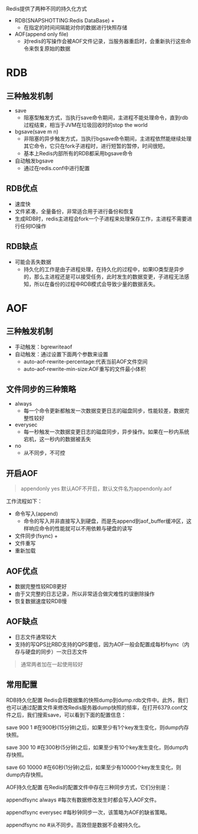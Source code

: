 
Redis提供了两种不同的持久化方式
+ RDB(SNAPSHOTTING:Redis DataBase)
    + 
    + 在指定的时间间隔能对你的数据进行快照存储
+ AOF(append only file)
    + 对redis的写操作会被AOF文件记录，当服务器重启时，会重新执行这些命令来恢复原始的数据

# RDB

## 三种触发机制
+ save
    + 阻塞型触发方式，当执行save命令期间，主进程不能处理命令，直到rdb过程结束，相当于JVM在垃圾回收时的stop the world
+ bgsave(save m n)
    + 非阻塞的异步触发方式，当执行bgsave命令期间，主进程依然能继续处理其它命令，它只在fork子进程时，进行短暂的暂停，时间很短。
    + 基本上Redis内部所有的RDB都采用bgsave命令
+ 自动触发bgsave
    + 通过在redis.conf中进行配置

## RDB优点
+ 速度快
+ 文件紧凑，全量备份，非常适合用于进行备份和恢复
+ 生成RDB时，redis主进程会fork一个子进程来处理保存工作，主进程不需要进行任何IO操作

## RDB缺点
+ 可能会丢失数据
    + 持久化的工作是由子进程处理，在持久化的过程中，如果IO类型是异步的，那么主进程还是可以接受任务，此时发生的数据变更，子进程无法感知，所以在备份的过程中RDB模式会导致少量的数据丢失。


# AOF

## 三种触发机制
+ 手动触发：bgrewriteaof
+ 自动触发：通过设置下面两个参数来设置
    + auto-aof-rewrite-percentage:代表当前AOF文件空间
    + auto-aof-rewrite-min-size:AOF重写的文件最小体积


## 文件同步的三种策略
+ always
    + 每一个命令更新都触发一次数据变更日志的磁盘同步，性能较差，数据完整性较好
+ everysec
    + 每一秒触发一次数据变更日志的磁盘同步，异步操作。如果在一秒内系统宕机，这一秒内的数据被丢失
+ no
    + 从不同步，不可控

## 开启AOF
> appendonly yes
> 默认AOF不开启，默认文件名为appendonly.aof

工作流程如下：
+ 命令写入(append)
    + 命令的写入并非直接写入到硬盘，而是先append到aof_buffer缓冲区，这样响应命令的性能就可以不用依赖与硬盘的读写
+ 文件同步(fsync)
    + 
+ 文件重写
+ 重新加载

## AOF优点
+ 数据完整性较RDB更好
+ 由于又完整的日志记录，所以非常适合做灾难性的误删除操作
+ 恢复数据速度较RDB慢

## AOF缺点
+ 日志文件通常较大
+ 支持的写QPS比RBD支持的QPS要低，因为AOF一般会配置成每秒fsync（内存与硬盘的同步）一次日志文件


> 通常两者加在一起使用较好



## 常用配置
RDB持久化配置
Redis会将数据集的快照dump到dump.rdb文件中。此外，我们也可以通过配置文件来修改Redis服务器dump快照的频率，在打开6379.conf文件之后，我们搜索save，可以看到下面的配置信息：

save 900 1              #在900秒(15分钟)之后，如果至少有1个key发生变化，则dump内存快照。

save 300 10            #在300秒(5分钟)之后，如果至少有10个key发生变化，则dump内存快照。

save 60 10000        #在60秒(1分钟)之后，如果至少有10000个key发生变化，则dump内存快照。

AOF持久化配置
在Redis的配置文件中存在三种同步方式，它们分别是：

appendfsync always     #每次有数据修改发生时都会写入AOF文件。

appendfsync everysec  #每秒钟同步一次，该策略为AOF的缺省策略。

appendfsync no          #从不同步。高效但是数据不会被持久化。
